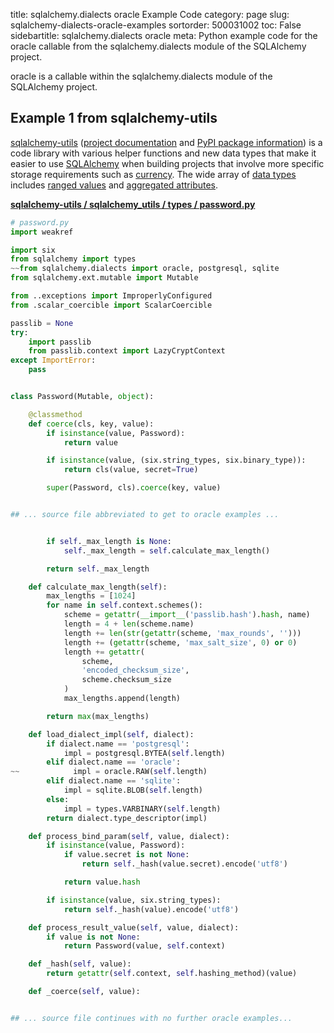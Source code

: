 title: sqlalchemy.dialects oracle Example Code
category: page
slug: sqlalchemy-dialects-oracle-examples
sortorder: 500031002
toc: False
sidebartitle: sqlalchemy.dialects oracle
meta: Python example code for the oracle callable from the sqlalchemy.dialects module of the SQLAlchemy project.


oracle is a callable within the sqlalchemy.dialects module of the SQLAlchemy project.


## Example 1 from sqlalchemy-utils
[sqlalchemy-utils](https://github.com/kvesteri/sqlalchemy-utils)
([project documentation](https://sqlalchemy-utils.readthedocs.io/en/latest/)
and
[PyPI package information](https://pypi.org/project/SQLAlchemy-Utils/))
is a code library with various helper functions and new data types
that make it easier to use [SQLAlchemy](/sqlalchemy.html) when building
projects that involve more specific storage requirements such as
[currency](https://sqlalchemy-utils.readthedocs.io/en/latest/data_types.html#module-sqlalchemy_utils.types.currency).
The wide array of
[data types](https://sqlalchemy-utils.readthedocs.io/en/latest/data_types.html)
includes [ranged values](https://sqlalchemy-utils.readthedocs.io/en/latest/range_data_types.html)
and [aggregated attributes](https://sqlalchemy-utils.readthedocs.io/en/latest/aggregates.html).

[**sqlalchemy-utils / sqlalchemy_utils / types / password.py**](https://github.com/kvesteri/sqlalchemy-utils/blob/master/sqlalchemy_utils/types/password.py)

```python
# password.py
import weakref

import six
from sqlalchemy import types
~~from sqlalchemy.dialects import oracle, postgresql, sqlite
from sqlalchemy.ext.mutable import Mutable

from ..exceptions import ImproperlyConfigured
from .scalar_coercible import ScalarCoercible

passlib = None
try:
    import passlib
    from passlib.context import LazyCryptContext
except ImportError:
    pass


class Password(Mutable, object):

    @classmethod
    def coerce(cls, key, value):
        if isinstance(value, Password):
            return value

        if isinstance(value, (six.string_types, six.binary_type)):
            return cls(value, secret=True)

        super(Password, cls).coerce(key, value)


## ... source file abbreviated to get to oracle examples ...


        if self._max_length is None:
            self._max_length = self.calculate_max_length()

        return self._max_length

    def calculate_max_length(self):
        max_lengths = [1024]
        for name in self.context.schemes():
            scheme = getattr(__import__('passlib.hash').hash, name)
            length = 4 + len(scheme.name)
            length += len(str(getattr(scheme, 'max_rounds', '')))
            length += (getattr(scheme, 'max_salt_size', 0) or 0)
            length += getattr(
                scheme,
                'encoded_checksum_size',
                scheme.checksum_size
            )
            max_lengths.append(length)

        return max(max_lengths)

    def load_dialect_impl(self, dialect):
        if dialect.name == 'postgresql':
            impl = postgresql.BYTEA(self.length)
        elif dialect.name == 'oracle':
~~            impl = oracle.RAW(self.length)
        elif dialect.name == 'sqlite':
            impl = sqlite.BLOB(self.length)
        else:
            impl = types.VARBINARY(self.length)
        return dialect.type_descriptor(impl)

    def process_bind_param(self, value, dialect):
        if isinstance(value, Password):
            if value.secret is not None:
                return self._hash(value.secret).encode('utf8')

            return value.hash

        if isinstance(value, six.string_types):
            return self._hash(value).encode('utf8')

    def process_result_value(self, value, dialect):
        if value is not None:
            return Password(value, self.context)

    def _hash(self, value):
        return getattr(self.context, self.hashing_method)(value)

    def _coerce(self, value):


## ... source file continues with no further oracle examples...

```

